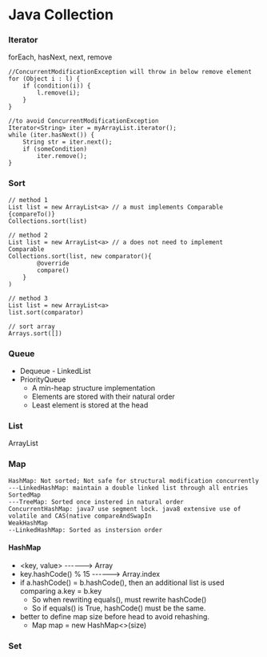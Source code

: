 # Java Collection

### Iterator 

forEach, hasNext, next, remove 

```text
//ConcurrentModificationException will throw in below remove element
for (Object i : l) {
    if (condition(i)) {
        l.remove(i);
    }
}
```

```text
//to avoid ConcurrentModificationException
Iterator<String> iter = myArrayList.iterator();
while (iter.hasNext()) {
    String str = iter.next();
    if (someCondition)
        iter.remove();
}
```

### Sort

```text
// method 1
List list = new ArrayList<a> // a must implements Comparable {compareTo()}
Collections.sort(list)

// method 2
List list = new ArrayList<a> // a does not need to implement Comparable
Collections.sort(list, new comparator(){
        @override
        compare()
    }
)
    
// method 3
List list = new ArrayList<a>
list.sort(comparator)

// sort array
Arrays.sort([])
```

### Queue 

* Dequeue - LinkedList 
* PriorityQueue
  * A min-heap structure implementation  
  * Elements are stored with their natural order
  * Least element is stored at the head

### List 

ArrayList 

### Map 

```text
HashMap: Not sorted; Not safe for structural modification concurrently
---LinkedHashMap: maintain a double linked list through all entries 
SortedMap
---TreeMap: Sorted once instered in natural order
ConcurrentHashMap: java7 use segment lock. java8 extensive use of volatile and CAS(native compareAndSwapIn
WeakHashMap
--LinkedHashMap: Sorted as instersion order
```

#### HashMap

* &lt;key, value&gt; ------&gt;  Array
* key.hashCode\(\) % 15 ------&gt; Array.index
* if a.hashCode\(\) = b.hashCode\(\), then an additional list is used comparing a.key = b.key
  * So when rewriting equals\(\), must rewrite hashCode\(\) 
  * So if equals\(\) is True, hashCode\(\) must be the same.
* better to define map size before head to avoid rehashing.
  * Map map = new HashMap&lt;&gt;\(size\)

### Set

